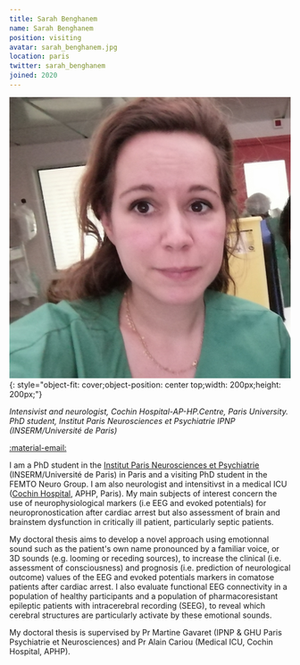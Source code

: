 ```yaml
---
title: Sarah Benghanem
name: Sarah Benghanem
position: visiting
avatar: sarah_benghanem.jpg
location: paris
twitter: sarah_benghanem
joined: 2020
---
```


![img](../images/people/sarah_benghanem.jpg){: style="object-fit: cover;object-position: center top;width: 200px;height: 200px;"}

_Intensivist and neurologist, Cochin Hospital-AP-HP.Centre, Paris University._<br> 
_PhD student, Institut Paris Neurosciences et Psychiatrie IPNP (INSERM/Université de Paris)_ 

<a href="mailto:sarah.benghanem@aphp.fr">:material-email:</a>&nbsp;&nbsp;&nbsp;&nbsp;


I am a PhD student in the [Institut Paris Neurosciences et Psychiatrie](https://ipnp.paris5.inserm.fr/)  (INSERM/Université de Paris) in Paris and a visiting PhD student in the FEMTO Neuro Group. I am also neurologist and intensitivst in a medical ICU ([Cochin Hospital](http://hopitaux-paris-centre.aphp.fr/), APHP, Paris). My main subjects of interest concern the use of neurophysiological markers (i.e EEG and evoked potentials) for neuropronostication after cardiac arrest but also assessment of brain and brainstem dysfunction in critically ill patient, particularly septic patients. 

My doctoral thesis aims to develop a novel approach using emotionnal sound such as the patient's own name pronounced by a familiar voice, or 3D sounds (e.g. looming or receding sources), to increase the clinical (i.e. assessment of consciousness) and prognosis (i.e. prediction of neurological outcome) values of the EEG and evoked potentials markers in comatose patients after cardiac arrest. I also evaluate functional EEG connectivity in a population of healthy participants and a population of pharmacoresistant epileptic patients with intracerebral recording (SEEG), to reveal which cerebral structures are particularly activate by these emotional sounds. 

My doctoral thesis is supervised by Pr Martine Gavaret (IPNP & GHU Paris Psychiatrie et Neurosciences) and Pr Alain Cariou (Medical ICU, Cochin Hospital, APHP).




